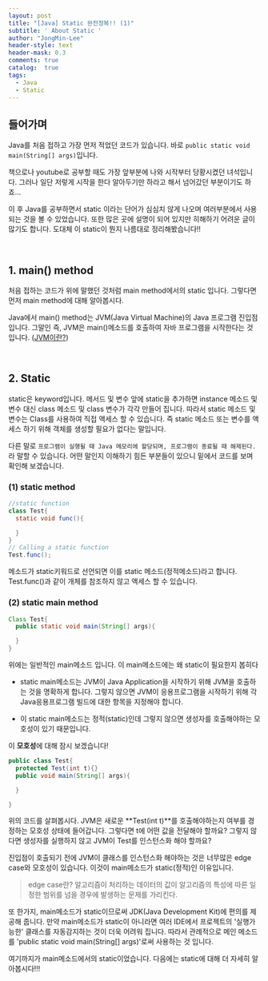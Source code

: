 ```yaml
---
layout: post
title: "[Java] Static 완전정복!! (1)"
subtitle: ' About Static '
author: "JongMin-Lee"
header-style: text
header-mask: 0.3
comments: true
catalog:  true
tags:
  - Java
  - Static
---
```


## 들어가며

Java를 처음 접하고 가장 먼저 적었던 코드가 있습니다. 바로 `public static void main(String[] args)`입니다.

책으로나 youtube로 공부할 때도 가장 앞부분에 나와 시작부터 당황시켰던 녀석입니다.
그러나 일단 저렇게 시작을 한다 알아두기만 하라고 해서 넘어갔던 부분이기도 하죠...

이 후 Java를 공부하면서 static 이라는 단어가 심심치 않게 나오며 여러부분에서 사용되는 것을 볼 수 있었습니다. 또한 많은 곳에 설명이 되어 있지만 히해하기 어려운 글이 많기도 합니다.
도대체 이 static이 뭔지 나름대로 정리해봤습니다!!

<br />

## 1. main() method

처음 접하는 코드가 위에 말했던 것처럼 main method에서의 static 입니다. 그렇다면 먼저
main method에 대해 알아봅시다.

Java에서 main() method는 JVM(Java Virtual Machine)의 Java 프로그램 진입점입니다. 그말인 즉, JVM은 main()메소드를 호출하여 자바 프로그램을 시작한다는 것 입니다.
([JVM이란?](https://jongminlee0.github.io/2019/06/13/jvm/))

<br />

## 2. Static

static은 keyword입니다. 메서드 및 변수 앞에 static을 추가하면 instance 메소드 및 변수 대신
class 메소드 및 class 변수가 각각 만들어 집니다.
따라서 static 메소드 및 변수는 Class를 사용하여 직접 액세스 할 수 있습니다. 즉 static
메소드 또는 변수를 액세스 하기 위해 객체를 생성할 필요가 없다는 말입니다.

다른 말로 `프로그램이 실행될 때 Java 메모리에 할당되며, 프로그램이 종료될 때 해제된다.`라 말할 수 있습니다. 어떤 말인지 이해하기 힘든 부분들이 있으니 밑에서 코드를 보며 확인해 보겠습니다.

### (1) static method

```java
//static function
class Test{
  static void func(){

  }
}
// Calling a static function
Test.func();
```

메소드가 static키워드로 선언되면 이를 static 메소드(정적메소드)라고 합니다. Test.func()과 같이 개체를 참조하지 않고 액세스 할 수 있습니다.

### (2) static main method

```java
Class Test{
  public static void main(String[] args){

  }
}

```

위에는 일반적인 main메소드 입니다. 이 main메소드에는 왜 static이 필요한지 봅히다

- static main메소드는 JVM이 Java Application을 시작하기 위해 JVM을 호출하는 것을 명확하게 합니다. 그렇지 않으면 JVM이 응용프로그램을 시작하기 위해 각 Java응용프로그램 빌드에 대한 항목을 지정해야 합니다.

- 이 static main메소드는 정적(static)인데 그렇지 않으면 생성자를 호출해야하는 모호성이 있기 때문입니다.

이 **모호성**에 대해 잠시 보겠습니다!

```java
public class Test{
  protected Test(int t){}
  public void main(String[] args){

  }

}
```
위의 코드를 살펴봅시다. JVM은 새로운 **Test(int t)**를 호출해야하는지 여부를 경정하는 모호성 상태에 들어갑니다.
그렇다면 t에 어떤 값을 전달해야 할까요? 그렇지 않다면 생성자를 실행하지 않고 JVM이 Test를 인스턴스화 해야 할까요?

진입점이 호출되기 전에 JVM이 클래스를 인스턴스화 해야하는 것은 너무많은 edge case와 모호성이 있습니다. 이것이 main메소드가 static(정적)인 이유입니다.
> edge case란?
> 알고리즘이 처리하는 데이터의 값이 알고리즘의 특성에 따른 일정한 범위를 넘을 경우에 발생하는 문제를 가리킨다.

또 한가지, main메소드가 static이므로써 JDK(Java Development Kit)에 편의를 제공해 줍니다.
만약 main메소드가 static이 아니라면 여러 IDE에서 프로젝트의 '실행가능한' 클래스를 자동감지하는 것이 더욱 어려워 집니다.
따라서 관례적으로 메인 메소드를 'public static void main(String[] args)'로써 사용하는 것 입니다.

여기까지가 main메소드에서의 static이었습니다. 다음에는 static에 대해 더 자세히 알아봅시다!!!

<br />


